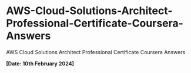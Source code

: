 # AWS-Cloud-Solutions-Architect-Professional-Certificate-Coursera-Answers
AWS Cloud Solutions Architect Professional Certificate Coursera Answers

**[Date: 10th February 2024]**
